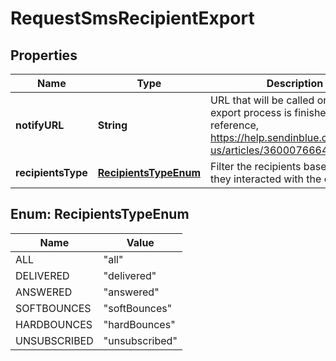 
# RequestSmsRecipientExport

## Properties
Name | Type | Description | Notes
------------ | ------------- | ------------- | -------------
**notifyURL** | **String** | URL that will be called once the export process is finished. For reference, https://help.sendinblue.com/hc/en-us/articles/360007666479 |  [optional]
**recipientsType** | [**RecipientsTypeEnum**](#RecipientsTypeEnum) | Filter the recipients based on how they interacted with the campaign | 


<a name="RecipientsTypeEnum"></a>
## Enum: RecipientsTypeEnum
Name | Value
---- | -----
ALL | &quot;all&quot;
DELIVERED | &quot;delivered&quot;
ANSWERED | &quot;answered&quot;
SOFTBOUNCES | &quot;softBounces&quot;
HARDBOUNCES | &quot;hardBounces&quot;
UNSUBSCRIBED | &quot;unsubscribed&quot;



